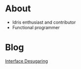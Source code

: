 # About

- Idris enthusiast and contributor
- Functional programmer

# Blog

[Interface Desugaring](./src/Interfaces.md)
